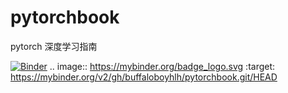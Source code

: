 # pytorchbook
pytorch 深度学习指南

[![Binder](https://mybinder.org/badge_logo.svg)](https://mybinder.org/v2/gh/buffaloboyhlh/pytorchbook.git/HEAD)
.. image:: https://mybinder.org/badge_logo.svg
 :target: https://mybinder.org/v2/gh/buffaloboyhlh/pytorchbook.git/HEAD